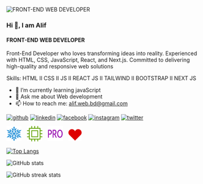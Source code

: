 
![FRONT-END WEB DEVELOPER](https://scontent.fdac24-1.fna.fbcdn.net/v/t39.30808-6/494268601_1421185395556259_9082392315120780556_n.jpg?stp=dst-jpg_p180x540_tt6&_nc_cat=110&ccb=1-7&_nc_sid=127cfc&_nc_eui2=AeHSfFWqGtS-DATO6PYjCjdjiA-_6_bYgdmID7_r9tiB2cOnzJU3oWCO3EQ9eSoPrE_FxCK4u6X8pMPJnyaKgtKi&_nc_ohc=--9A8eOMjP8Q7kNvwEjZQ4j&_nc_oc=Adnz4jzeXnSXKhTFTNPjSJFmxMyfNaYUsoDkg6Af1Zk9i-NbyvpQuyVXMZ5W_TEtKQ4&_nc_zt=23&_nc_ht=scontent.fdac24-1.fna&_nc_gid=v_p03bUamlyxKQ8PR92hgQ&oh=00_AfHoT_rCkr5AK59vJmdilZHh936vEfBIOC5hJoWvp8VvxQ&oe=68145CBD)


### Hi 👋, I am Alif
#### FRONT-END WEB DEVELOPER


Front-End Developer who loves transforming ideas into reality.
Experienced with HTML, CSS, JavaScript, React, and Next.js.
Committed to delivering high-quality and responsive web solutions

Skills: HTML II CSS II JS II REACT JS II TAILWIND II BOOTSTRAP II NEXT JS 

- 🌱 I’m currently learning javaScript 
- 💬 Ask me about Web development 
- 📫 How to reach me: alif.web.bd@gmail.com 


[<img src='https://cdn.jsdelivr.net/npm/simple-icons@3.0.1/icons/github.svg' alt='github' height='40'>](https://github.com/alif258)  [<img src='https://cdn.jsdelivr.net/npm/simple-icons@3.0.1/icons/linkedin.svg' alt='linkedin' height='40'>](https://www.linkedin.com/in/alif258/)  [<img src='https://cdn.jsdelivr.net/npm/simple-icons@3.0.1/icons/facebook.svg' alt='facebook' height='40'>](https://www.facebook.com/alif.web.bd)  [<img src='https://cdn.jsdelivr.net/npm/simple-icons@3.0.1/icons/instagram.svg' alt='instagram' height='40'>](https://www.instagram.com/alif.web.bd/)  [<img src='https://cdn.jsdelivr.net/npm/simple-icons@3.0.1/icons/twitter.svg' alt='twitter' height='40'>](https://twitter.com/alif_258)  

<a href='https://archiveprogram.github.com/'><img src='https://raw.githubusercontent.com/acervenky/animated-github-badges/master/assets/acbadge.gif' width='40' height='40'></a> <a href='https://docs.github.com/en/developers'><img src='https://raw.githubusercontent.com/acervenky/animated-github-badges/master/assets/devbadge.gif' width='40' height='40'></a> <a href='https://github.com/pricing'><img src='https://raw.githubusercontent.com/acervenky/animated-github-badges/master/assets/pro.gif' width='40' height='40'></a> <a href='https://docs.github.com/en/github/supporting-the-open-source-community-with-github-sponsors'><img src='https://raw.githubusercontent.com/acervenky/animated-github-badges/master/assets/sponsorbadge.gif' width='35' height='35'></a> 

[![Top Langs](https://github-readme-stats.vercel.app/api/top-langs/?username=alif258)](https://github.com/anuraghazra/github-readme-stats)

![GitHub stats](https://github-readme-stats.vercel.app/api?username=alif258&show_icons=true&count_private=true)  

![GitHub streak stats](https://streak-stats.demolab.com/?user=alif258)  

